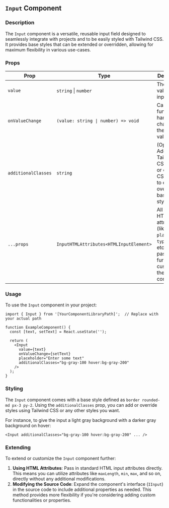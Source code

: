 ## `Input` Component

### Description

The `Input` component is a versatile, reusable input field designed to seamlessly integrate with projects and to be easily styled with Tailwind CSS. It provides base styles that can be extended or overridden, allowing for maximum flexibility in various use-cases.

### Props

| Prop               | Type                           | Description                                                                                                     |
|--------------------|--------------------------------|-----------------------------------------------------------------------------------------------------------------|
| `value`            | `string` \| `number`           | The current value of the input field.                                                                           |
| `onValueChange`    | `(value: string \| number) => void`  | Callback function to handle changes in the input's value.                                                       |
| `additionalClasses`| `string`                       | (Optional) Additional Tailwind CSS classes or other CSS classes to extend or override the base styling.         |
| `...props`         | `InputHTMLAttributes<HTMLInputElement>` | All standard HTML input attributes (like `placeholder`, `type`, `name`, etc.) can be passed to further customize the component. |

### Usage

To use the `Input` component in your project:

```tsx
import { Input } from '[YourComponentLibraryPath]';  // Replace with your actual path

function ExampleComponent() {
  const [text, setText] = React.useState('');

  return (
    <Input
      value={text}
      onValueChange={setText}
      placeholder="Enter some text"
      additionalClasses="bg-gray-100 hover:bg-gray-200"
    />
  );
}
```

### Styling

The `Input` component comes with a base style defined as `border rounded-md px-3 py-2`. Using the `additionalClasses` prop, you can add or override styles using Tailwind CSS or any other styles you want.

For instance, to give the input a light gray background with a darker gray background on hover:

```tsx
<Input additionalClasses="bg-gray-100 hover:bg-gray-200" ... />
```

### Extending

To extend or customize the `Input` component further:

1. **Using HTML Attributes**: Pass in standard HTML input attributes directly. This means you can utilize attributes like `maxLength`, `min`, `max`, and so on, directly without any additional modifications.
2. **Modifying the Source Code**: Expand the component's interface (`IInput`) in the source code to include additional properties as needed. This method provides more flexibility if you're considering adding custom functionalities or properties.
